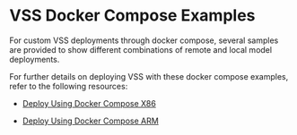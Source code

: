 # VSS Docker Compose Examples 

For custom VSS deployments through docker compose, several samples are provided to show different combinations of remote and local model deployments. 

For further details on deploying VSS with these docker compose examples, refer to the following resources:

- [Deploy Using Docker Compose X86](https://docs.nvidia.com/vss/latest/content/vss_dep_docker_compose_x86.html)

- [Deploy Using Docker Compose ARM](https://docs.nvidia.com/vss/latest/content/vss_dep_docker_compose_arm.html)
